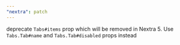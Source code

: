 ```yaml
---
"nextra": patch
---
```


deprecate `Tabs#items` prop which will be removed in Nextra 5. Use `Tabs.Tab#name` and `Tabs.Tab#disabled` props instead
